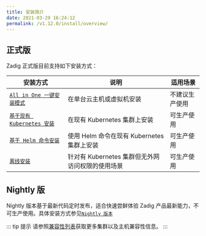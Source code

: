 ```yaml
---
title: 安装简介
date: 2021-03-29 16:24:12
permalink: /v1.12.0/install/overview/
---
```


## 正式版

Zadig 正式版目前支持如下安装方式：

| 安装方式 | 说明 | 适用场景 |
|-------- | ---- |--------|
| [`All in One 一键安装模式`](/v1.12.0/install/all-in-one/) | 在单台云主机或虚拟机安装 | 不建议生产使用 |
| [`基于现有 Kubernetes 安装`](/v1.12.0/install/install-on-k8s/) | 在现有 Kubernetes 集群上安装 | 可生产使用 |
| [`基于 Helm 命令安装`](/v1.12.0/install/helm-deploy/) | 使用 Helm 命令在现有 Kubernetes 集群上安装  | 可生产使用 |
| [`离线安装`](/v1.12.0/install/offline/) | 针对有 Kubernetes 集群但无外网访问权限的使用场景 | 可生产使用 |


## Nightly 版

Nightly 版本基于最新代码定时发布，适合快速尝鲜体验 Zadig 产品最新能力，不可生产使用。具体安装方式参见[`Nightly 版本`](/v1.12.0/install/nightly/)



::: tip 提示
请参照[兼容性列表](/v1.12.0/pages/compatibility)获取更多集群以及主机兼容性信息。
:::

